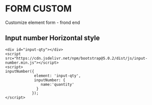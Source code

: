 # FORM CUSTOM
Customize element form - frond end

## Input number Horizontal style
```
<div id="input-qty"></div>
<script src="https://cdn.jsdelivr.net/npm/bootstrap@5.0.2/dist/js/input-number.min.js"></script>
<script>
inputNumber({
             element: 'input-qty',
             inputNumber: {
                name:'quantity'
              }
            });
</script>
```
